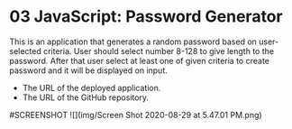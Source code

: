 # 03 JavaScript: Password Generator

This is an application that generates a random password based on user-selected criteria. User should select number 8-128 to give length to the password. After that user select at least one of given criteria to create password and it will be displayed on input.

- The URL of the deployed application.
- The URL of the GitHub repository.

#SCREENSHOT ![](img/Screen Shot 2020-08-29 at 5.47.01 PM.png)
